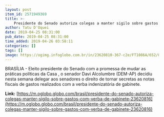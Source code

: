 ```yaml
---
layout: post
item_id: 2571949369
title: >-
    Presidente do Senado autoriza colegas a manter sigilo sobre gastos com a verba de gabinete
author: Tatu D'Oquei
date: 2019-04-25 08:31:00
pub_date: 2019-04-25 08:31:00
time_added: 2019-04-26 03:58:11
categories: []
tags: []
image: https://ogimg.infoglobo.com.br/in/23620810-367-c2e/FT1086A/652/81080474_BSBBrasiliaBrasil12-02-2019PA5-Sessao-Ordinaria-da-4-Sessao-Legislat.jpg
---
```


BRASÍLIA - Eleito presidente do Senado com a promessa de mudar as práticas políticas da Casa , o senador Davi Alcolumbre (DEM-AP) decidiu nesta semana delegar aos senadores o direito de tornar secretas as notas fiscais de gastos realizados com a verba indenizatória de gabinete.

**Link:** [https://m.oglobo.globo.com/brasil/presidente-do-senado-autoriza-colegas-manter-sigilo-sobre-gastos-com-verba-de-gabinete-23620816](https://m.oglobo.globo.com/brasil/presidente-do-senado-autoriza-colegas-manter-sigilo-sobre-gastos-com-verba-de-gabinete-23620816)

